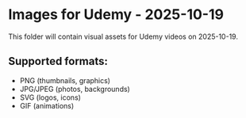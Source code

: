 # Images for Udemy - 2025-10-19

This folder will contain visual assets for Udemy videos on 2025-10-19.

## Supported formats:
- PNG (thumbnails, graphics)
- JPG/JPEG (photos, backgrounds)
- SVG (logos, icons)
- GIF (animations)
